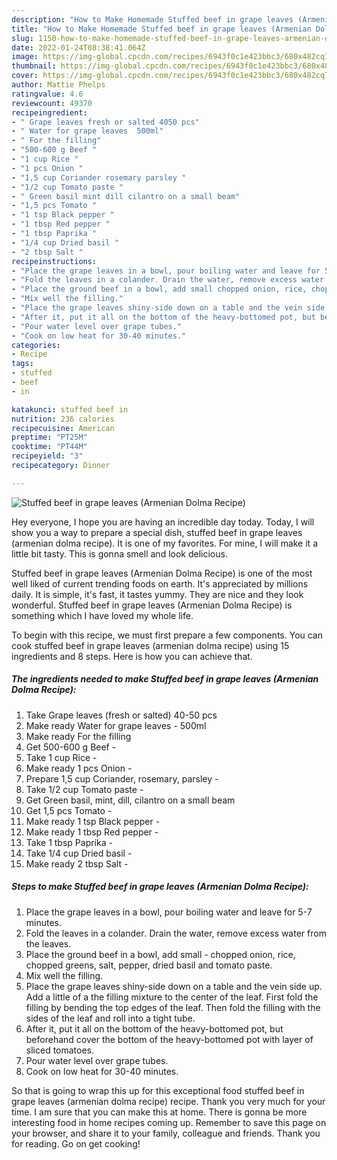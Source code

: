 ```yaml
---
description: "How to Make Homemade Stuffed beef in grape leaves (Armenian Dolma Recipe)"
title: "How to Make Homemade Stuffed beef in grape leaves (Armenian Dolma Recipe)"
slug: 1150-how-to-make-homemade-stuffed-beef-in-grape-leaves-armenian-dolma-recipe
date: 2022-01-24T08:38:41.064Z
image: https://img-global.cpcdn.com/recipes/6943f0c1e423bbc3/680x482cq70/stuffed-beef-in-grape-leaves-armenian-dolma-recipe-recipe-main-photo.jpg
thumbnail: https://img-global.cpcdn.com/recipes/6943f0c1e423bbc3/680x482cq70/stuffed-beef-in-grape-leaves-armenian-dolma-recipe-recipe-main-photo.jpg
cover: https://img-global.cpcdn.com/recipes/6943f0c1e423bbc3/680x482cq70/stuffed-beef-in-grape-leaves-armenian-dolma-recipe-recipe-main-photo.jpg
author: Mattie Phelps
ratingvalue: 4.6
reviewcount: 49370
recipeingredient:
- " Grape leaves fresh or salted 4050 pcs"
- " Water for grape leaves  500ml"
- " For the filling"
- "500-600 g Beef "
- "1 cup Rice "
- "1 pcs Onion "
- "1,5 cup Coriander rosemary parsley "
- "1/2 cup Tomato paste "
- " Green basil mint dill cilantro on a small beam"
- "1,5 pcs Tomato "
- "1 tsp Black pepper "
- "1 tbsp Red pepper "
- "1 tbsp Paprika "
- "1/4 cup Dried basil "
- "2 tbsp Salt "
recipeinstructions:
- "Place the grape leaves in a bowl, pour boiling water and leave for 5-7 minutes."
- "Fold the leaves in a colander․ Drain the water, remove excess water from the leaves."
- "Place the ground beef in a bowl, add small chopped onion, rice, chopped greens, salt, pepper, dried basil and tomato paste."
- "Mix well the filling."
- "Place the grape leaves shiny-side down on a table and the vein side up. Add a little of a the filling mixture to the center of the leaf. First fold the filling by bending the top edges of the leaf. Then fold the filling with the sides of the leaf and roll into a tight tube."
- "After it, put it all on the bottom of the heavy-bottomed pot, but beforehand cover the bottom of the heavy-bottomed pot with layer of sliced tomatoes."
- "Pour water level over grape tubes."
- "Cook on low heat for 30-40 minutes."
categories:
- Recipe
tags:
- stuffed
- beef
- in

katakunci: stuffed beef in 
nutrition: 236 calories
recipecuisine: American
preptime: "PT25M"
cooktime: "PT44M"
recipeyield: "3"
recipecategory: Dinner

---
```



![Stuffed beef in grape leaves (Armenian Dolma Recipe)](https://img-global.cpcdn.com/recipes/6943f0c1e423bbc3/680x482cq70/stuffed-beef-in-grape-leaves-armenian-dolma-recipe-recipe-main-photo.jpg)

Hey everyone, I hope you are having an incredible day today. Today, I will show you a way to prepare a special dish, stuffed beef in grape leaves (armenian dolma recipe). It is one of my favorites. For mine, I will make it a little bit tasty. This is gonna smell and look delicious.



Stuffed beef in grape leaves (Armenian Dolma Recipe) is one of the most well liked of current trending foods on earth. It's appreciated by millions daily. It is simple, it's fast, it tastes yummy. They are nice and they look wonderful. Stuffed beef in grape leaves (Armenian Dolma Recipe) is something which I have loved my whole life.


To begin with this recipe, we must first prepare a few components. You can cook stuffed beef in grape leaves (armenian dolma recipe) using 15 ingredients and 8 steps. Here is how you can achieve that.

<!--inarticleads1-->

##### The ingredients needed to make Stuffed beef in grape leaves (Armenian Dolma Recipe):

1. Take  Grape leaves (fresh or salted) 40-50 pcs
1. Make ready  Water for grape leaves - 500ml
1. Make ready  For the filling
1. Get 500-600 g Beef -
1. Take 1 cup Rice -
1. Make ready 1 pcs Onion -
1. Prepare 1,5 cup Coriander, rosemary, parsley -
1. Take 1/2 cup Tomato paste -
1. Get  Green basil, mint, dill, cilantro on a small beam
1. Get 1,5 pcs Tomato -
1. Make ready 1 tsp Black pepper -
1. Make ready 1 tbsp Red pepper -
1. Take 1 tbsp Paprika -
1. Take 1/4 cup Dried basil -
1. Make ready 2 tbsp Salt -




<!--inarticleads2-->

##### Steps to make Stuffed beef in grape leaves (Armenian Dolma Recipe):

1. Place the grape leaves in a bowl, pour boiling water and leave for 5-7 minutes.
1. Fold the leaves in a colander․ Drain the water, remove excess water from the leaves.
1. Place the ground beef in a bowl, add small - chopped onion, rice, chopped greens, salt, pepper, dried basil and tomato paste.
1. Mix well the filling.
1. Place the grape leaves shiny-side down on a table and the vein side up. Add a little of a the filling mixture to the center of the leaf. First fold the filling by bending the top edges of the leaf. Then fold the filling with the sides of the leaf and roll into a tight tube.
1. After it, put it all on the bottom of the heavy-bottomed pot, but beforehand cover the bottom of the heavy-bottomed pot with layer of sliced tomatoes.
1. Pour water level over grape tubes.
1. Cook on low heat for 30-40 minutes.




So that is going to wrap this up for this exceptional food stuffed beef in grape leaves (armenian dolma recipe) recipe. Thank you very much for your time. I am sure that you can make this at home. There is gonna be more interesting food in home recipes coming up. Remember to save this page on your browser, and share it to your family, colleague and friends. Thank you for reading. Go on get cooking!

